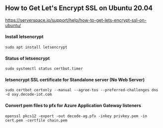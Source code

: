 ## How to Get Let's Encrypt SSL on Ubuntu 20.04
https://serverspace.io/support/help/how-to-get-lets-encrypt-ssl-on-ubuntu/

#### Install letsencrypt
```
sudo apt install letsencrypt
```

#### Status of letsencrypt
```
sudo systemctl status certbot.timer
```

####  letsencrypt SSL certificate for Standalone server (No Web Server)
```
sudo certbot certonly --manual --agree-tos --preferred-challenges dns -d oxy.decode-iot.com
```

#### Convert pem files to pfx for Azure Application Gateway listeners 
```
openssl pkcs12 -export -out decode-ag.pfx -inkey privkey.pem -in cert.pem -certfile chain.pem
```

